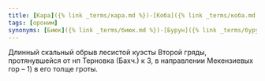 ```yaml
---
title: [Кара]({% link _terms/кара.md %})-[Коба]({% link _terms/коба.md %})
tags: [ороним]
synonyms: [Биюк]({% link _terms/биюк.md %})-[Бурун]({% link _terms/бурун.md %})
---
```


Длинный скальный обрыв лесистой куэсты Второй гряды, протянувшейся от нп
Терновка (Бахч.) к З, в направлении Мекензиевых гор – 1) в его толще гроты.
